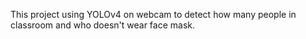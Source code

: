 This project using YOLOv4 on webcam to detect how many people in classroom and who doesn't wear face mask. 